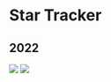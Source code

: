 # Star Tracker

## 2022

![](https://img.shields.io/badge/stars%20⭐-34-yellow)
![](https://img.shields.io/badge/days%20completed-17-red)